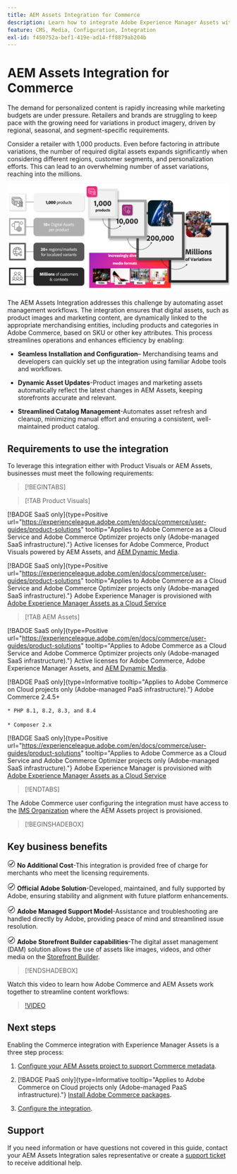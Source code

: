 ```yaml
---
title: AEM Assets Integration for Commerce
description: Learn how to integrate Adobe Experience Manager Assets with your [!DNL Commerce] instance to create and manage the media files for your Commerce storefront.
feature: CMS, Media, Configuration, Integration
exl-id: f450752a-bef1-419e-ad14-ff8879ab204b
---
```

# AEM Assets Integration for Commerce

The demand for personalized content is rapidly increasing while marketing budgets are under pressure. Retailers and brands are struggling to keep pace with the growing need for variations in product imagery, driven by regional, seasonal, and segment-specific requirements.

Consider a retailer with 1,000 products. Even before factoring in attribute variations, the number of required digital assets expands significantly when considering different regions, customer segments, and personalization efforts. This can lead to an overwhelming number of asset variations, reaching into the millions.

![check](assets/product-visuals-example.png)

The AEM Assets Integration addresses this challenge by automating asset management workflows. The integration ensures that digital assets, such as product images and marketing content, are dynamically linked to the appropriate merchandising entities, including products and categories in Adobe Commerce, based on SKU or other key attributes. This process streamlines operations and enhances efficiency by enabling:

* **Seamless Installation and Configuration**– Merchandising teams and developers can quickly set up the integration using familiar Adobe tools and workflows.

* **Dynamic Asset Updates**-Product images and marketing assets automatically reflect the latest changes in AEM Assets, keeping storefronts accurate and relevant.

* **Streamlined Catalog Management**-Automates asset refresh and cleanup, minimizing manual effort and ensuring a consistent, well-maintained product catalog.

## Requirements to use the integration

To leverage this integration either with Product Visuals or AEM Assets, businesses must meet the following requirements:

>[!BEGINTABS]

>[!TAB Product Visuals]

[!BADGE SaaS only]{type=Positive url="https://experienceleague.adobe.com/en/docs/commerce/user-guides/product-solutions" tooltip="Applies to Adobe Commerce as a Cloud Service and Adobe Commerce Optimizer projects only (Adobe-managed SaaS infrastructure)."}  Active licenses for Adobe Commerce, Product Visuals powered by AEM Assets, and [AEM Dynamic Media](https://experienceleague.adobe.com/en/docs/experience-manager-65/content/assets/dynamic/administering-dynamic-media).

[!BADGE SaaS only]{type=Positive url="https://experienceleague.adobe.com/en/docs/commerce/user-guides/product-solutions" tooltip="Applies to Adobe Commerce as a Cloud Service and Adobe Commerce Optimizer projects only (Adobe-managed SaaS infrastructure)."} Adobe Experience Manager is provisioned with [Adobe Experience Manager Assets as a Cloud Service](https://experienceleague.adobe.com/en/docs/experience-manager-cloud-service/content/assets/overview)

>[!TAB AEM Assets]

[!BADGE SaaS only]{type=Positive url="https://experienceleague.adobe.com/en/docs/commerce/user-guides/product-solutions" tooltip="Applies to Adobe Commerce as a Cloud Service and Adobe Commerce Optimizer projects only (Adobe-managed SaaS infrastructure)."} Active licenses for Adobe Commerce, Adobe Experience Manager Assets, and [AEM Dynamic Media](https://experienceleague.adobe.com/en/docs/experience-manager-65/content/assets/dynamic/administering-dynamic-media).

[!BADGE PaaS only]{type=Informative tooltip="Applies to Adobe Commerce on Cloud projects only (Adobe-managed PaaS infrastructure)."} Adobe Commerce 2.4.5+

    * PHP 8.1, 8.2, 8.3, and 8.4

    * Composer 2.x

[!BADGE SaaS only]{type=Positive url="https://experienceleague.adobe.com/en/docs/commerce/user-guides/product-solutions" tooltip="Applies to Adobe Commerce as a Cloud Service and Adobe Commerce Optimizer projects only (Adobe-managed SaaS infrastructure)."} Adobe Experience Manager is provisioned with [Adobe Experience Manager Assets as a Cloud Service](https://experienceleague.adobe.com/en/docs/experience-manager-cloud-service/content/assets/overview)

>[!ENDTABS]

The Adobe Commerce user configuring the integration must have access to the [IMS Organization](https://experienceleague.adobe.com/en/docs/core-services/interface/administration/organizations#concept_EA8AEE5B02CF46ACBDAD6A8508646255) where the AEM Assets project is provisioned.

>[!BEGINSHADEBOX]

## Key business benefits

![check](assets/icon-check.png) **No Additional Cost**-This integration is provided free of charge for merchants who meet the licensing requirements.

![check](assets/icon-check.png) **Official Adobe Solution**-Developed, maintained, and fully supported by Adobe, ensuring stability and alignment with future platform enhancements.

![check](assets/icon-check.png) **Adobe Managed Support Model**-Assistance and troubleshooting are handled directly by Adobe, providing peace of mind and streamlined issue resolution.

![check](assets/icon-check.png) **Adobe Storefront Builder capabilities**-The digital asset management (DAM) solution allows the use of assets like images, videos, and other media on the [Storefront Builder](https://experienceleague.adobe.com/developer/commerce/storefront/merchants/storefront-builder/#userlabs-commerce-genai-product-visuals).

>[!ENDSHADEBOX]

Watch this video to learn how Adobe Commerce and AEM Assets work together to streamline content workflows:

>[!VIDEO](https://video.tv.adobe.com/v/3447837)

## Next steps

Enabling the Commerce integration with Experience Manager Assets is a three step process:

1. [Configure your AEM Assets project to support Commerce metadata](get-started/configure-aem.md).

1. [!BADGE PaaS only]{type=Informative tooltip="Applies to Adobe Commerce on Cloud projects only (Adobe-managed PaaS infrastructure)."} [Install Adobe Commerce packages](get-started/configure-commerce.md).

1. [Configure the integration](get-started/setup-synchronization.md).

## Support

If you need information or have questions not covered in this guide, contact your AEM Assets Integration sales representative or create a [support ticket](https://experienceleague.adobe.com/docs/commerce-knowledge-base/kb/help-center-guide/magento-help-center-user-guide.html#submit-ticket) to receive additional help.
